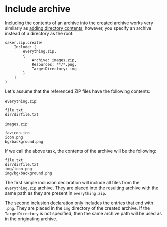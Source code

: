 # Include archive

Including the contents of an archive into the created archive works very similarly as [adding directory contents](adddirectory.md), however, you specify an archive instead of a directory as the root:

```sakerscript
saker.zip.create(
	Include: [
		everything.zip,
		{
			Archive: images.zip,
			Resources: **/*.png,
			TargetDirectory: img
		}
	]
)
```

Let's assume that the referenced ZIP files have the following contents:

`everything.zip`:
```plaintext
file.txt
dir/dirfile.txt
```

`images.zip`:

```plaintext
favicon.ico
icon.png
bg/background.png
```

If we call the above task, the contents of the archive will be the following:

```plaintext
file.txt
dir/dirfile.txt
img/icon.png
img/bg/background.png
```

The first simple inclusion declaration will include all files from the `everything.zip` archive. They are placed into the resulting archive with the same path as they are present in `everything.zip`.

The second inclusion declaration only includes the entries that end with `.png`. They are placed in the `img` directory of the created archive. If the `TargetDirectory` is not specified, then the same archive path will be used as in the originating archive.
